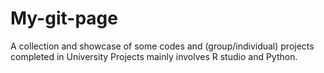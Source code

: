 # My-git-page
A collection and showcase of some codes and (group/individual) projects completed in University
Projects mainly involves R studio and Python.
